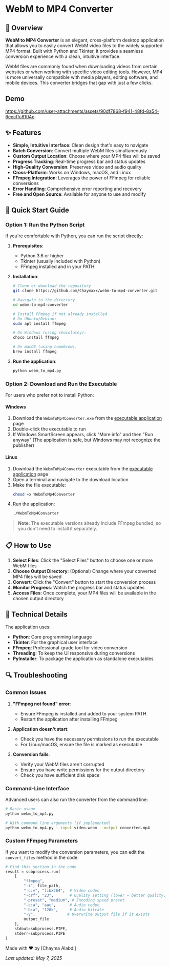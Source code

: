 # WebM to MP4 Converter

## 📝 Overview

**WebM to MP4 Converter** is an elegant, cross-platform desktop application that allows you to easily convert WebM video files to the widely supported MP4 format. Built with Python and Tkinter, it provides a seamless conversion experience with a clean, intuitive interface.

WebM files are commonly found when downloading videos from certain websites or when working with specific video editing tools. However, MP4 is more universally compatible with media players, editing software, and mobile devices. This converter bridges that gap with just a few clicks.
## Demo
https://github.com/user-attachments/assets/90df7868-f941-48fd-8a54-6eecffc8104e

## ✨ Features

- **Simple, Intuitive Interface**: Clean design that's easy to navigate
- **Batch Conversion**: Convert multiple WebM files simultaneously
- **Custom Output Location**: Choose where your MP4 files will be saved
- **Progress Tracking**: Real-time progress bar and status updates
- **High-Quality Conversion**: Preserves video and audio quality
- **Cross-Platform**: Works on Windows, macOS, and Linux
- **FFmpeg Integration**: Leverages the power of FFmpeg for reliable conversions
- **Error Handling**: Comprehensive error reporting and recovery
- **Free and Open Source**: Available for anyone to use and modify


## 🚀 Quick Start Guide

### Option 1: Run the Python Script

If you're comfortable with Python, you can run the script directly:

1. **Prerequisites**:
   - Python 3.6 or higher
   - Tkinter (usually included with Python)
   - FFmpeg installed and in your PATH

2. **Installation**:
   ```bash
   # Clone or download the repository
   git clone https://github.com/Chaymaxx/webm-to-mp4-converter.git
   
   # Navigate to the directory
   cd webm-to-mp4-converter
   
   # Install FFmpeg if not already installed
   # On Ubuntu/Debian:
   sudo apt install ffmpeg
   
   # On Windows (using chocolatey):
   choco install ffmpeg
   
   # On macOS (using homebrew):
   brew install ffmpeg
   ```

3. **Run the application**:
   ```bash
   python webm_to_mp4.py
   ```

### Option 2: Download and Run the Executable

For users who prefer not to install Python:

#### Windows

1. Download the `WebmToMp4Converter.exe` from the [executable application](https://github.com/Chaymaxx/webm-to-mp4-converter/executable_app) page
2. Double-click the executable to run
3. If Windows SmartScreen appears, click "More info" and then "Run anyway" (The application is safe, but Windows may not recognize the publisher)

#### Linux

1. Download the `WebmToMp4Converter` executable from the [executable application](https://github.com/Chaymaxx/webm-to-mp4-converter/executable_app) page
2. Open a terminal and navigate to the download location
3. Make the file executable:
   ```bash
   chmod +x WebmToMp4Converter
   ```
4. Run the application:
   ```bash
   ./WebmToMp4Converter
   ```

> **Note**: The executable versions already include FFmpeg bundled, so you don't need to install it separately.

## 📋 How to Use

1. **Select Files**: Click the "Select Files" button to choose one or more WebM files
2. **Choose Output Directory**: (Optional) Change where your converted MP4 files will be saved
3. **Convert**: Click the "Convert" button to start the conversion process
4. **Monitor Progress**: Watch the progress bar and status updates
5. **Access Files**: Once complete, your MP4 files will be available in the chosen output directory

## 🔧 Technical Details

The application uses:

- **Python**: Core programming language
- **Tkinter**: For the graphical user interface
- **FFmpeg**: Professional-grade tool for video conversion
- **Threading**: To keep the UI responsive during conversions
- **PyInstaller**: To package the application as standalone executables


## 🔍 Troubleshooting

### Common Issues

1. **"FFmpeg not found" error**:
   - Ensure FFmpeg is installed and added to your system PATH
   - Restart the application after installing FFmpeg

2. **Application doesn't start**:
   - Check you have the necessary permissions to run the executable
   - For Linux/macOS, ensure the file is marked as executable

3. **Conversion fails**:
   - Verify your WebM files aren't corrupted
   - Ensure you have write permissions for the output directory
   - Check you have sufficient disk space


### Command-Line Interface

Advanced users can also run the converter from the command line:

```bash
# Basic usage
python webm_to_mp4.py

# With command line arguments (if implemented)
python webm_to_mp4.py --input video.webm --output converted.mp4
```

### Custom FFmpeg Parameters

If you want to modify the conversion parameters, you can edit the `convert_files` method in the code:

```python
# Find this section in the code
result = subprocess.run(
    [
        "ffmpeg",
        "-i", file_path,
        "-c:v", "libx264",  # Video codec
        "-crf", "23",       # Quality setting (lower = better quality, larger file)
        "-preset", "medium", # Encoding speed preset
        "-c:a", "aac",      # Audio codec
        "-b:a", "128k",     # Audio bitrate
        "-y",              # Overwrite output file if it exists
        output_file
    ],
    stdout=subprocess.PIPE,
    stderr=subprocess.PIPE
)
```

Made with ❤️ by [Chayma Alabdi]

*Last updated: May 7, 2025*
